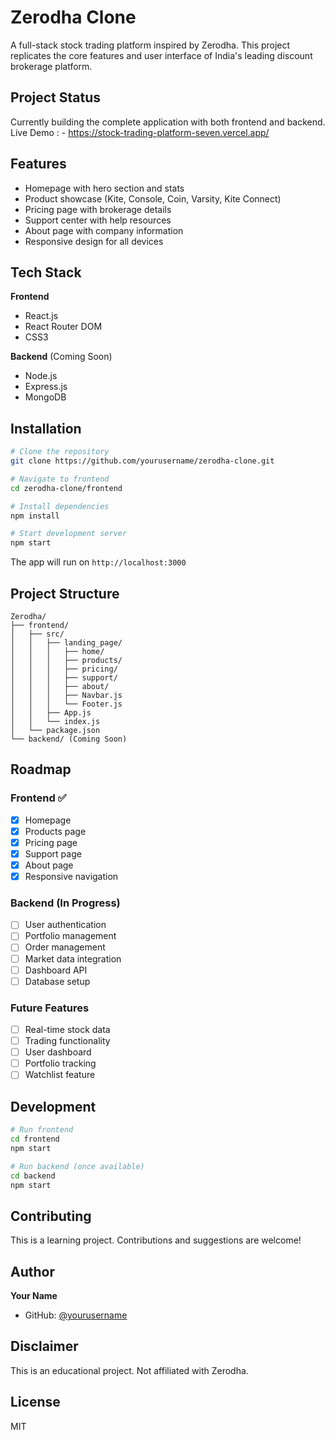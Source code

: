# Zerodha Clone

A full-stack stock trading platform inspired by Zerodha. This project replicates the core features and user interface of India's leading discount brokerage platform.

## Project Status

Currently building the complete application with both frontend and backend.
Live Demo : - https://stock-trading-platform-seven.vercel.app/

## Features

- Homepage with hero section and stats
- Product showcase (Kite, Console, Coin, Varsity, Kite Connect)
- Pricing page with brokerage details
- Support center with help resources
- About page with company information
- Responsive design for all devices

## Tech Stack

**Frontend**
- React.js
- React Router DOM
- CSS3

**Backend** (Coming Soon)
- Node.js
- Express.js
- MongoDB

## Installation

```bash
# Clone the repository
git clone https://github.com/yourusername/zerodha-clone.git

# Navigate to frontend
cd zerodha-clone/frontend

# Install dependencies
npm install

# Start development server
npm start
```

The app will run on `http://localhost:3000`

## Project Structure

```
Zerodha/
├── frontend/
│   ├── src/
│   │   ├── landing_page/
│   │   │   ├── home/
│   │   │   ├── products/
│   │   │   ├── pricing/
│   │   │   ├── support/
│   │   │   ├── about/
│   │   │   ├── Navbar.js
│   │   │   └── Footer.js
│   │   ├── App.js
│   │   └── index.js
│   └── package.json
└── backend/ (Coming Soon)
```

## Roadmap

### Frontend ✅
- [x] Homepage
- [x] Products page
- [x] Pricing page
- [x] Support page
- [x] About page
- [x] Responsive navigation

### Backend (In Progress)
- [ ] User authentication
- [ ] Portfolio management
- [ ] Order management
- [ ] Market data integration
- [ ] Dashboard API
- [ ] Database setup

### Future Features
- [ ] Real-time stock data
- [ ] Trading functionality
- [ ] User dashboard
- [ ] Portfolio tracking
- [ ] Watchlist feature

## Development

```bash
# Run frontend
cd frontend
npm start

# Run backend (once available)
cd backend
npm start
```

## Contributing

This is a learning project. Contributions and suggestions are welcome!

## Author

**Your Name**
- GitHub: [@yourusername](https://github.com/Satyajit-69/)

## Disclaimer

This is an educational project. Not affiliated with Zerodha.

## License

MIT
